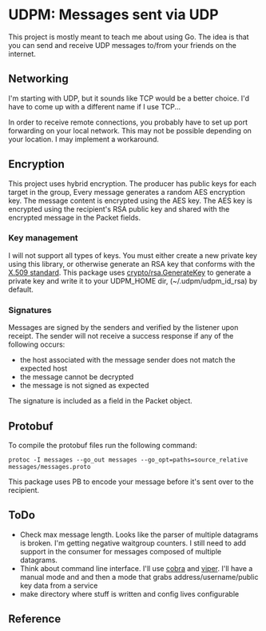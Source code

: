 
# UDPM: Messages sent via UDP

This project is mostly meant to teach me about using Go.
The idea is that you can send and receive UDP messages to/from
your friends on the internet.

## Networking

I'm starting with UDP, but it sounds like TCP would be a better choice.
I'd have to come up with a different name if I use TCP...

In order to receive remote connections, you probably have to set up
port forwarding on your local network.
This may not be possible depending on your location.
I may implement a workaround.

## Encryption

This project uses hybrid encryption.
The producer has public keys for each target in the group,
Every message generates a random AES encryption key.
The message content is encrypted using the AES key.
The AES key is encrypted using the recipient's RSA public key
and shared with the encrypted message in the Packet fields.

### Key management

I will not support all types of keys.
You must either create a new private key using this library,
or otherwise generate an RSA key that conforms with
the [X.509 standard](https://en.wikipedia.org/wiki/X.509).
This package uses [crypto/rsa.GenerateKey](https://pkg.go.dev/crypto/rsa#GenerateKey)
to generate a private key and write it to your UDPM_HOME dir,
(~/.udpm/udpm_id_rsa) by default.

### Signatures

Messages are signed by the senders and verified by the listener upon receipt.
The sender will not receive a success response if any of the following occurs:

- the host associated with the message sender does not match the expected host
- the message cannot be decrypted
- the message is not signed as expected

The signature is included as a field in the Packet object.

## Protobuf

To compile the protobuf files run the following command:

```shell
protoc -I messages --go_out messages --go_opt=paths=source_relative messages/messages.proto
```

This package uses PB to encode your message before it's sent over to the recipient.

## ToDo

- Check max message length.
Looks like the parser of multiple datagrams is broken. I'm getting negative waitgroup counters.
I still need to add support in the consumer for messages composed of multiple datagrams.
- Think about command line interface.
I'll use [cobra](https://github.com/spf13/cobra/) and [viper](https://github.com/spf13/viper).
I'll have a manual mode and and then a mode that grabs address/username/public key data from a service
- make directory where stuff is written and config lives configurable

## Reference
